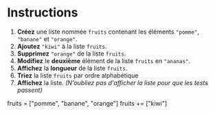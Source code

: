 # Instructions  

1. **Créez** une liste nommée `fruits` contenant les éléments `"pomme"`, `"banane"` et `"orange"`.
2. **Ajoutez** `"kiwi"` à la liste `fruits`.
3. **Supprimez** `"orange"` de la liste `fruits`.
4. **Modifiez** le **deuxième** élément de la liste `fruits` en `"ananas"`.
5. **Affichez** la **longueur** de la liste `fruits`.
6. **Triez** la liste `fruits` par ordre alphabétique
7. **Affichez** la liste. *(N'oubliez pas d'afficher la liste pour que les tests passent)*

fruits = ["pomme", "banane", "orange"]
fruits += ["kiwi"]
